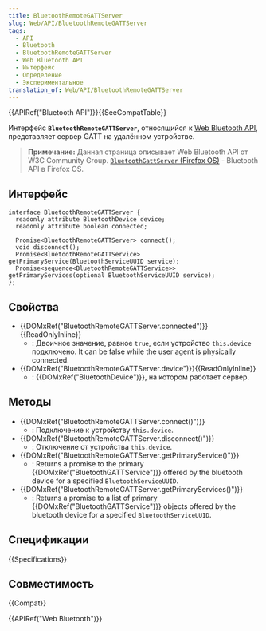 ```yaml
---
title: BluetoothRemoteGATTServer
slug: Web/API/BluetoothRemoteGATTServer
tags:
  - API
  - Bluetooth
  - BluetoothRemoteGATTServer
  - Web Bluetooth API
  - Интерфейс
  - Определение
  - Экспериментальное
translation_of: Web/API/BluetoothRemoteGATTServer
---
```


{{APIRef("Bluetooth API")}}{{SeeCompatTable}}

Интерфейс **`BluetoothRemoteGATTServer`**, относящийся к [Web Bluetooth API](/ru/docs/Web/API/Web_Bluetooth_API), представляет сервер GATT на удалённом устройстве.

> **Примечание:** Данная страница описывает Web Bluetooth API от W3C Community Group. [`BluetoothGattServer` (Firefox OS)](/ru/docs/Archive/B2G_OS/API/BluetoothGattServer) - Bluetooth API в Firefox OS.

## Интерфейс

```
interface BluetoothRemoteGATTServer {
  readonly attribute BluetoothDevice device;
  readonly attribute boolean connected;

  Promise<BluetoothRemoteGATTServer> connect();
  void disconnect();
  Promise<BluetoothRemoteGATTService> getPrimaryService(BluetoothServiceUUID service);
  Promise<sequence<BluetoothRemoteGATTService>> getPrimaryServices(optional BluetoothServiceUUID service);
};
```

## Свойства

- {{DOMxRef("BluetoothRemoteGATTServer.connected")}}{{ReadOnlyInline}}
  - : Двоичное значение, равное `true`, если устройство `this.device` подключено. It can be false while the user agent is physically connected.
- {{DOMxRef("BluetoothRemoteGATTServer.device")}}{{ReadOnlyInline}}
  - : {{DOMxRef("BluetoothDevice")}}, на котором работает сервер.

## Методы

- {{DOMxRef("BluetoothRemoteGATTServer.connect()")}}
  - : Подключение к устройству `this.device`.
- {{DOMxRef("BluetoothRemoteGATTServer.disconnect()")}}
  - : Отключение от устройства `this.device`.
- {{DOMxRef("BluetoothRemoteGATTServer.getPrimaryService()")}}
  - : Returns a promise to the primary {{DOMxRef("BluetoothGATTService")}} offered by the bluetooth device for a specified `BluetoothServiceUUID`.
- {{DOMxRef("BluetoothRemoteGATTServer.getPrimaryServices()")}}
  - : Returns a promise to a list of primary {{DOMxRef("BluetoothGATTService")}} objects offered by the bluetooth device for a specified `BluetoothServiceUUID`.

## Спецификации

{{Specifications}}

## Совместимость

{{Compat}}

{{APIRef("Web Bluetooth")}}
